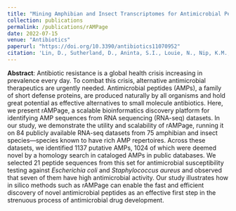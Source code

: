 ```yaml
---
title: "Mining Amphibian and Insect Transcriptomes for Antimicrobial Peptide Sequences with rAMPage"
collection: publications
permalink: /publications/rAMPage
date: 2022-07-15
venue: "Antibiotics"
paperurl: "https://doi.org/10.3390/antibiotics11070952"
citation: 'Lin, D., Sutherland, D., Aninta, S.I., Louie, N., Nip, K.M., Li, C., Yanai, A., Coombe, L., Warren, R.L., Helbing, C.C., Hoang, L.M.N., & Birol, I. (2022). &quot;Mining Amphibian and Insect Transcriptomes for Antimicrobial Peptide Sequences with rAMPage.&quot; <i>Antibiotics</i> 11(7).'
---
```


**Abstract**: Antibiotic resistance is a global health crisis increasing in prevalence every day. To combat this crisis, alternative antimicrobial therapeutics are urgently needed. Antimicrobial peptides (AMPs), a family of short defense proteins, are produced naturally by all organisms and hold great potential as effective alternatives to small molecule antibiotics. Here, we present rAMPage, a scalable bioinformatics discovery platform for identifying AMP sequences from RNA sequencing (RNA-seq) datasets. In our study, we demonstrate the utility and scalability of rAMPage, running it on 84 publicly available RNA-seq datasets from 75 amphibian and insect species—species known to have rich AMP repertoires. Across these datasets, we identified 1137 putative AMPs, 1024 of which were deemed novel by a homology search in cataloged AMPs in public databases. We selected 21 peptide sequences from this set for antimicrobial susceptibility testing against <i>Escherichia coli</i> and <i>Staphylococcus aureus</i> and observed that seven of them have high antimicrobial activity. Our study illustrates how in silico methods such as rAMPage can enable the fast and efficient discovery of novel antimicrobial peptides as an effective first step in the strenuous process of antimicrobial drug development.
